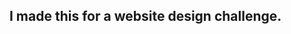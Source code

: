 

<h2>I made this for a website design challenge.</h2>
<div style="border-radius: 10px; background-color:#33475b" ></div> 
